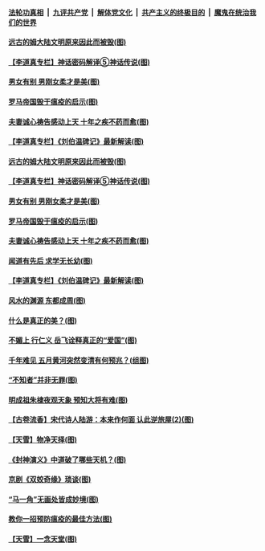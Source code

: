 

####  [法轮功真相](../../../../basic/blob/master/README.md?t=05281416) &nbsp;|&nbsp; [九评共产党](../../../../9ping.md/blob/master/README.md?t=05281416) &nbsp;|&nbsp; [解体党文化](../../../../jtdwh.md/blob/master/README.md?t=05281416)  &nbsp;|&nbsp; [共产主义的终极目的](../../../../gczydzjmd.md/blob/master/README.md?t=05281416) &nbsp;|&nbsp; [魔鬼在统治我们的世界](../../../../mgztzwmdsj.md/blob/master/README.md?t=05281416) 

#### [远古的姆大陆文明原来因此而被毁(图)](../pages/p7/934588.md?t=05281416) 

#### [【李道真专栏】神话密码解译⑤神话传说(图)](../pages/p7/934391.md?t=05281416) 

#### [男女有别 男刚女柔才是美(图)](../pages/p7/934630.md?t=05281416) 

#### [罗马帝国毁于瘟疫的启示(图)](../pages/p7/934503.md?t=05281416) 

#### [夫妻诚心祷告感动上天 十年之疾不药而愈(图)](../pages/p7/934511.md?t=05281416) 

#### [【李道真专栏】《刘伯温碑记》最新解读(图)](../pages/p7/934388.md?t=05281416) 

#### [远古的姆大陆文明原来因此而被毁(图)](../pages/p7/934588.md?t=05281416) 

#### [【李道真专栏】神话密码解译⑤神话传说(图)](../pages/p7/934391.md?t=05281416) 

#### [男女有别 男刚女柔才是美(图)](../pages/p7/934630.md?t=05281416) 

#### [罗马帝国毁于瘟疫的启示(图)](../pages/p7/934503.md?t=05281416) 

#### [夫妻诚心祷告感动上天 十年之疾不药而愈(图)](../pages/p7/934511.md?t=05281416) 

#### [闻道有先后 求学无长幼(图)](../pages/p7/934389.md?t=05281416) 

#### [【李道真专栏】《刘伯温碑记》最新解读(图)](../pages/p7/934388.md?t=05281416) 

#### [风水的渊源 东都成周(图)](../pages/p7/934375.md?t=05281416) 

#### [什么是真正的美？(图)](../pages/p7/934153.md?t=05281416) 

#### [不媚上 行仁义 岳飞诠释真正的“爱国”(图)](../pages/p7/934361.md?t=05281416) 

#### [千年难见 五月黄河突然变清有何预兆？(组图)](../pages/p7/934210.md?t=05281416) 

#### [“不知者”并非无罪(图)](../pages/p7/934141.md?t=05281416) 

#### [明成祖朱棣夜观天象 预知大将有难(图)](../pages/p7/933743.md?t=05281416) 

#### [【古卷流香】宋代诗人陆游：本来作何面 认此逆旅屋(2)(图)](../pages/p7/934111.md?t=05281416) 

#### [【天雪】物净天择(图)](../pages/p7/934094.md?t=05281416) 

#### [《封神演义》中道破了哪些天机？(图)](../pages/p7/933740.md?t=05281416) 

#### [京剧《双姣奇缘》琐谈(图)](../pages/p7/934155.md?t=05281416) 

#### [“马一角”无画处皆成妙境(图)](../pages/p7/932390.md?t=05281416) 

#### [教你一招预防瘟疫的最佳方法(图)](../pages/p7/934075.md?t=05281416) 

#### [【天雪】一念天堂(图)](../pages/p7/933737.md?t=05281416) 

